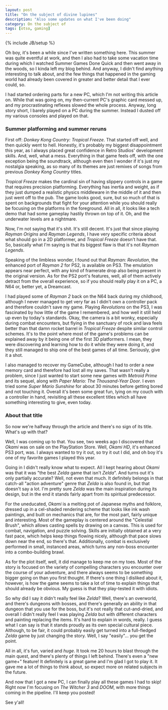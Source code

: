 ```yaml
---
layout: post
title: "On the subject of divine lupines"
description: "Also some updates on what I've been doing"
category: On the subject of
tags: [otso, gaming]
---
```

{% include JB/setup %}

Oh boy, it's been a while since I've written something here. This summer was quite eventful at work, and then I also had to take some vacation time during which I watched Summer Games Done Quick and then went away in the woods, so I kinda left my blog behind. And anyway, I didn't find anything interesting to talk about, and the few things that happened in the gaming world had already been covered in greater and better detail that I ever could, so.

I had started ordering parts for a new PC, which I'm not writing this article on. While that was going on, my then-current PC's graphic card messed up, and my procrastinating reflexes slowed the whole process. Anyway, long story short, I barely played on a PC during the summer. Instead I dusted off my various consoles and played on that.

<!-- more -->

### Summer platforming and summer reruns

First off: _Donkey Kong Country: Tropical Freeze_. That started off well, and then quickly went to hell. Honestly, it's probably my biggest disappointment this year, as I always placed great confidence in Retro Studios' development skills. And, well, what a mess. Everything in that game feels off, with the one exception being the soundtrack, although even then I wonder if it's just my nostalgia speaking, as so many of its themes are just remixes of songs from previous _Donkey Kong Country_ titles.

_Tropical Freeze_ makes the cardinal sin of having slippery controls in a game that requires precision platforming. Everything has inertia and weight, as if they just dumped a realistic physics middleware in the middle of it and then just went off to the pub. The game looks good, sure, but so much of that is spent on backgrounds that fight for your attention while you should really be focusing on the platforms in the foreground. All in all, it looks like a tech demo that had some gameplay hastily thrown on top of it. Oh, and the underwater levels are a nightmare.

Now, I'm not saying that it's shit. It's still decent. It's just that since playing _Rayman Origins_ and _Rayman Legends_, I have very specific criteria about what should go in a 2D platformer, and _Tropical Freeze_ doesn't have that. So, basically what I'm saying is that its biggest flaw is that it's not _Rayman Legends_.

Speaking of the limbless wonder, I found out that _Rayman: Revolution_, the enhanced port of _Rayman 2_ for PS2, is available on PS3. The emulation appears near perfect, with any kind of framerate drop also being present in the original version. As for the PS2 port's features, well, all of them actively detract from the overall experience, so if you should really play it on a PC, a N64 or, better yet, a Dreamcast.

I had played some of _Rayman 2_ back on the N64 back during my childhood, although I never managed to get very far as I didn't own a controller pack and therefore couldn't save my game. Playing _Revolutions_ on the PS3, I was fascinated by how little of the game I remembered, and how well it still held up even by today's standards. Okay, the camera is a bit wonky, especially during combat encounters, but flying in the sanctuary of rock and lava feels better than that damn rocket barrel in _Tropical Freeze_ despite similar control schemes. It's to the point where most of the game's problems can be explained away by it being one of the first 3D platformers. I mean, they were discovering and learning how to do it while they were doing it, and they still managed to ship one of the best games of all time. Seriously, give it a shot.

I also managed to recover my GameCube, although I had to order a new memory card and therefore had lost all my saves. That wasn't really a problem, since I just wanted to start some new games with _Metroid Prime_ and its sequel, along with _Paper Mario: The Thousand-Year Door_. I even tried some _Super Mario Sunshine_ for about 30 minutes before getting bored and not touching it. Overall it's been some great fun, lying on my couch with a controller in hand, revisiting all these excellent titles which all have something interesting to give, even today.

### About that title

So now we're halfway through the article and there's no sign of its title. What's up with that?

Well, I was coming up to that. You see, two weeks ago I discovered that _Okami_ was on sale on the PlayStation Store. Well, _Okami HD_, it's enhanced PS3 port, was. I always wanted to try it out, so try it out I did, and oh boy it's one of my favorite games I played this year.

Going in I didn't really know what to expect. All I kept hearing about _Okami_ was that it was "the best _Zelda_ game that isn't _Zelda_". And turns out it's only partially accurate? Well, not even that much. It definitely belongs in that catch-all "action adventure" genre that _Zelda_ is also found in, but that doesn't say a lot. I'm pretty sure _Zelda_ was the main inspiration during its design, but in the end it stands fairly apart from its spiritual predecessor.

For the uneducated, _Okami_ is a melting pot of Japanese myths and folklore, dressed up in a cel-shaded rendering scheme that looks like ink wash paintings, and built on mechanics that are, for the most part, fairly unique and interesting. Most of the gameplay is centered around the "Celestial Brush", which allows casting spells by drawing on a canvas. This is used for combat, navigation, and puzzle solving. Skills are initially obtained at a very fast pace, which helps keep things flowing nicely, although that pace slows down near the end, so there's that. Additionally, combat is exclusively performed in small, instanced areas, which turns any non-boss encounter into a combo-building brawl.

As for the plot itself, well, it did manage to keep me on my toes. Most of the story is focused on the variety of compelling characters you encounter over the course of your adventure, and there always seems to be something bigger going on than you first thought. If there's one thing I disliked about it, however, is how the game seems to take a lot of time to explain things that should already be obvious. My guess is that they play-tested it with idiots.

So why did I say it didn't really feel like _Zelda_? Well, there's an overworld, and there's dungeons with bosses, and there's generally an ability in that dungeon that you use for the boss, but it's not really that cut-and-dried, and overall I didn't really feel I was playing _Zelda_ but with different characters and painting replacing the items. It's hard to explain in words, really. I guess what I can say is that it stands proudly as its own special cultural piece. Although, to be fair, it could probably easily get turned into a full-fledged _Zelda_ game by just changing the story. Well, I say "easily"... you get the point.

All in all, it's fun, varied and _huge_. It took me 20 hours to blast through the main quest, and there's plenty of things I left behind. There's even a "new game+" feature! It definitely is a great game and I'm glad I got to play it. It gave me a lot of things to think about, so expect more on related subjects in the future.

And now that I got a new PC, I can finally play all these games I had to skip! Right now I'm focusing on _The Witcher 3_ and _DOOM_, with more things coming in the pipeline. I'll keep you posted!

See y'all!